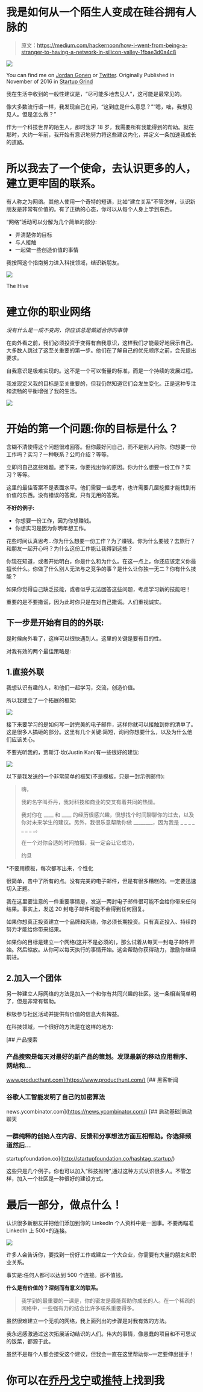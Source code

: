 # 我是如何从一个陌生人变成在硅谷拥有人脉的

> 原文：<https://medium.com/hackernoon/how-i-went-from-being-a-stranger-to-having-a-network-in-silicon-valley-1fbae3d0a4c8>

![](img/c8351bc456b52cc6dc12f6bc9d85f181.png)

You can find me on [Jordan Gonen](http://www.jordangonen.com/) or [Twitter](https://twitter.com/jrdngonen). Originally Published in November of 2016 in [Startup Grind](/startup-grind/how-to-hack-networking-50ee4cb74bf5)

我在生活中收到的一般性建议是，“尽可能多地去见人”，这可能是最常见的。

像大多数流行语一样，我发现自己在问，“这到底是什么意思？”“嗯，咄，我想见见人。但是怎么做？”

作为一个科技世界的陌生人，那时我才 18 岁，我需要所有我能得到的帮助。就在那时，大约一年前，我开始有意识地努力将这些建议内化，并定义一条加速我成长的道路。

# 所以我去了一个使命，去认识更多的人，建立更牢固的联系。

有人称之为网络。其他人使用一个奇特的短语，比如“建立关系”不管怎样，认识新朋友是非常有价值的。有了正确的心态，你可以从每个人身上学到东西。

“网络”活动可以分解为几个简单的部分:

*   弄清楚你的目标
*   与人接触
*   一起做一些创造价值的事情

我按照这个指南努力进入科技领域，结识新朋友。

![](img/c35589fddf6967e37f9d273e848d9cf8.png)

The Hive

# 建立你的职业网络

*没有什么是一成不变的，你应该总是做适合你的事情*

在向外看之前，我们必须投资于变得有自我意识，这样我们才能最好地展示自己。大多数人跳过了这至关重要的第一步。他们在了解自己的优先顺序之前，会先提出要求。

自我意识是极难实现的。这不是一个可以衡量的标准，而是一个持续的发展过程。

我发现定义我的目标是至关重要的，但我仍然知道它们会发生变化。正是这种专注和流畅的平衡增强了我的生活。

![](img/c490a5c4ba0f8b32d04b0960aa7677a4.png)

# 开始的第一个问题:你的目标是什么？

含糊不清使得这个问题很难回答。但你最好问自己，而不是别人问你。你想要一份工作吗？实习？一种联系？公司介绍？等等。

立即问自己这些难题。接下来，你要找出你的原因。你为什么想要一份工作？实习？等等。

这里的最佳答案不是表面水平。他们需要一些思考，也许需要几层挖掘才能找到有价值的东西。没有错误的答案，只有无用的答案。

**不好的例子:**

*   你想要一份工作，因为你想赚钱。
*   你想实习是因为你明年想工作。

花些时间认真思考…你为什么想要一份工作？为了赚钱。你为什么要钱？去旅行？和朋友一起开心吗？为什么这份工作能让我得到这些？

你现在知道，或者开始明白，你是什么和为什么。在这一点上，你还应该定义你最擅长什么。你做了什么别人无法与之竞争的事？是什么让你独一无二？你有什么技能？

如果你觉得自己缺乏技能，或者似乎无法回答这些问题，考虑学习新的技能吧！

重要的是不要撒谎，因为此时你只是在对自己撒谎。人们重视诚实。

## 下一步是开始有目的的外联:

是时候向外看了，这样可以很快遇到人。这里的关键是要有目的性。

对我有效的两个最佳策略是:

## 1.直接外联

我想认识有趣的人，和他们一起学习，交流，创造价值。

所以我建立了一个拓展的框架:

![](img/dfaccbd18694f5b0a7280bcd9edaaa4f.png)

接下来要学习的是如何写一封完美的电子邮件，这样你就可以接触到你的清单了。这是很多人搞砸的部分。这里有几个关键:简短，询问你想要什么，以及为什么他们应该关心。

不要光听我的，贾斯汀·坎(Justin Kan)有一些很好的建议:

![](img/c5b72229d240a5b29b799e149834b954.png)

以下是我发送的一个非常简单的框架(不是模板，只是一封示例邮件):

> 嗨，
> 
> 我的名字叫乔丹，我对科技和商业的交叉有着共同的热情。
> 
> 我对你在 ____ 和 ____ 的经历很感兴趣，很想找个时间聊聊你的过去，以及你对未来学生的建议。另外，我很乐意帮助你做 ________，因为我是 _ _ _ _ _ _ _ _。
> 
> 在一个对你合适的时间拍摄，我一定会让它成功，
> 
> 约旦

*不要用模板，每次都写出来，个性化

很简单，击中了所有的点。没有完美的电子邮件，但是有很多糟糕的。一定要迅速切入正题。

我在这里要注意的一件重要事情是，发送一两封电子邮件很可能不会给你带来任何结果。事实上，发送 20 封电子邮件可能不会得到任何回复。

如果你想真正投资建立一个品牌和网络，你必须长期投资。只有真正投入、持续的努力才能给你带来结果。

如果你的目标是建立一个网络(这并不是必须的)，那么试着从每天一封电子邮件开始。然后缩放。从你可以每天执行的事情开始。这会帮助你获得动力，激励你继续前进。

## 2.加入一个团体

另一种建立人际网络的方法是加入一个和你有共同兴趣的社区。这一条相当简单明了，但是非常有帮助。

积极参与社区活动并提供有价值的信息大有裨益。

在科技领域，一个很好的方法是在这样的地方:

[](https://www.producthunt.com/) [## 产品搜索

### 产品搜索是每天对最好的新产品的策划。发现最新的移动应用程序、网站和…

www.producthunt.com](https://www.producthunt.com/)  [## 黑客新闻

### 谷歌人工智能发明了自己的加密算法

news.ycombinator.com](https://news.ycombinator.com/) [](http://startupfoundation.co/hashtag_startup/) [## 启动基础|启动聊天

### 一群纯粹的创始人在内容、反馈和分享想法方面互相帮助。你选择频道然后…

startupfoundation.co](http://startupfoundation.co/hashtag_startup/) 

这些只是几个例子。你也可以加入“科技推特”,通过这种方式认识很多人。不管怎样，加入一个社区是一种很好的建设方式。

# 最后一部分，做点什么！

认识很多新朋友并把他们添加到你的 LinkedIn 个人资料中是一回事。不要再瞄准 LinkedIn 上 500+的连接。

![](img/aa2f1c08bfc264547e31f2094765c9e9.png)

许多人会告诉你，要找到一份好工作或建立一个大企业，你需要有大量的朋友和职业关系。

事实是:任何人都可以达到 500 个连接。那不值钱。

**什么是有价值的？深刻而有意义的联系。**

> 我学到的最重要的一课是，你的密友是最能帮助你成长的人。在一个稀疏的网络中，一些强有力的结合比许多联系重要得多。

虽然很难建立一个无机的网络，我上面列出的步骤是对我有效的方法。

我永远感激通过这次拓展活动结识的人们。伟大的事情，像愚蠢的项目和不可思议的饭菜，都源于此。

虽然不是每个人都会接受这个建议，但我会一直在这里帮助你~一定要伸出援手！

# 你可以在[乔丹戈宁](http://www.jordangonen.com/)或[推特](https://twitter.com/jrdngonen)上找到我